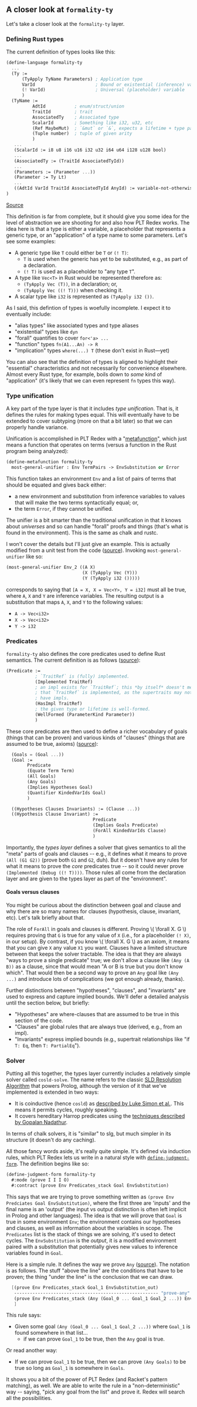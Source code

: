 ## A closer look at `formality-ty`

Let's take a closer look at the `formality-ty` layer.

### Defining Rust types

The current definition of types looks like this:

```scheme
(define-language formality-ty
  ...
  (Ty :=
      (TyApply TyName Parameters) ; Application type
      VarId                       ; Bound or existential (inference) variable
      (! VarId)                   ; Universal (placeholder) variable
      )
  (TyName :=
          AdtId           ; enum/struct/union
          TraitId         ; trait
          AssociatedTy    ; Associated type
          ScalarId        ; Something like i32, u32, etc
          (Ref MaybeMut)  ; `&mut` or `&`, expects a lifetime + type parameter
          (Tuple number)  ; tuple of given arity
          )
   ...
   (ScalarId := i8 u8 i16 u16 i32 u32 i64 u64 i128 u128 bool)
   ...
   (AssociatedTy := (TraitId AssociatedTyId))
   ...
   (Parameters := (Parameter ...))
   (Parameter := Ty Lt)
   ...
   ((AdtId VarId TraitId AssociatedTyId AnyId) := variable-not-otherwise-mentioned)
)
```
<span class="caption">[Source](https://github.com/nikomatsakis/a-mir-formality/blob/47eceea34b5f56a55d781acc73dca86c996b15c5/src/ty/grammar.rkt#L25-L37)</span>

This definition is far from complete,
but it should give you some idea for the level of abstraction we are shooting for
and also how PLT Redex works.
The idea here is that a type is either a variable,
a placeholder that represents a generic type,
or an "application" of a type name to some parameters.
Let's see some examples:

* A generic type like `T` could either be `T` or `(! T)`:
    * `T` is used when the generic has yet to be substituted, e.g., as part of a declaration.
    * `(! T)` is used as a placeholder to "any type `T`".
* A type like `Vec<T>` in Rust would be represented therefore as:
    * `(TyApply Vec (T))`, in a declaration; or,
    * `(TyApply Vec ((! T)))` when checking it.
* A scalar type like `i32` is represented as `(TyApply i32 ())`.

As I said, this defintion of types is woefully incomplete. I expect it to eventually include:

* "alias types" like associated types and type aliases
* "existential" types like `dyn`
* "forall" quantifies to cover `for<'a> ...`
* "function" types `fn(A1...An) -> R`
* "implication" types `where(...) T` (these don't exist in Rust—yet)

You can also see that the definition of types is aligned to highlight their "essential" characteristics
and not necessarily for convenience elsewhere.
Almost every Rust type, for example, boils down to *some* kind of "application"
(it's likely that we can even represent `fn` types this way).

### Type unification

A key part of the type layer is that it includes *type unification*.
That is, it defines the rules for making types equal.
This will eventually have to be extended to cover subtyping (more on that a bit later)
so that we can properly handle variance.

Unification is accomplished in PLT Redex with a "[metafunction][]",
which just means a function that operates on terms
(versus a function in the Rust program being analyzed):

```scheme
(define-metafunction formality-ty
  most-general-unifier : Env TermPairs -> EnvSubstitution or Error
```

This function takes an environment `Env` and a list of pairs of terms that should be equated and gives back either:

* a new environment and substitution from inference variables to values that will make the two terms syntactically equal; or,
* the term `Error`, if they cannot be unified.

The unifier is a bit smarter than the traditional unification
in that it knows about *universes* and so can handle "forall" proofs and things
(that's what is found in the environment).
This is the same as chalk and rustc.

I won't cover the details but I'll just give an example.
This is actually modified from a unit test from the code
([source](https://github.com/nikomatsakis/a-mir-formality/blob/47eceea34b5f56a55d781acc73dca86c996b15c5/src/ty/unify.rkt#L254-L269)).
Invoking `most-general-unifier` like so:

```scheme
(most-general-unifier Env_2 ((A X)
                             (X (TyApply Vec (Y)))
                             (Y (TyApply i32 ()))))
```

<!-- maybe: `A == X`,  `X == Vec<Y>`, and `Y == i32` -->
corresponds to saying that `[A = X, X = Vec<Y>, Y = i32]` must all be true,
where `A`, `X` and `Y` are inference variables.
The resulting output is a substitution that maps `A`, `X`, and `Y` to the following values:

* `A -> Vec<i32>`
* `X -> Vec<i32>`
* `Y -> i32`

### Predicates

`formality-ty` also defines the core predicates used to define Rust semantics.
The current definition is as follows ([source](https://github.com/nikomatsakis/a-mir-formality/blob/47eceea34b5f56a55d781acc73dca86c996b15c5/src/ty/grammar.rkt#L121-L130)):

```scheme
(Predicate :=
           ; `TraitRef` is (fully) implemented.
           (Implemented TraitRef)
           ; an impl exists for `TraitRef`; this *by itself* doesn't mean
           ; that `TraitRef` is implemented, as the supertraits may not
           ; have impls.
           (HasImpl TraitRef)
           ; the given type or lifetime is well-formed.
           (WellFormed (ParameterKind Parameter))
           )
```

These core predicates are then used to define a richer vocabulary of goals (things that can be proven)
and various kinds of "clauses" (things that are assumed to be true, axioms)
([source](https://github.com/nikomatsakis/a-mir-formality/blob/47eceea34b5f56a55d781acc73dca86c996b15c5/src/ty/grammar.rkt#L136-L143)):

```scheme
  (Goals = (Goal ...))
  (Goal :=
        Predicate
        (Equate Term Term)
        (All Goals)
        (Any Goals)
        (Implies Hypotheses Goal)
        (Quantifier KindedVarIds Goal)
        )

  ((Hypotheses Clauses Invariants) := (Clause ...))
  ((Hypothesis Clause Invariant) :=
                                 Predicate
                                 (Implies Goals Predicate)
                                 (ForAll KindedVarIds Clause)
                                 )
```

Importantly, the *types layer* defines a solver that gives semantics to all the "meta" parts of goals and clauses -- e.g., it defines what it means to prove `(All (G1 G2))` (prove both `G1` and `G2`, duh). But it doesn't have any rules for what it means to prove the *core* predicates true -- so it could never prove `(Implemented (Debug ((! T))))`. Those rules all come from the declaration layer and are given to the types layer as part of the "environment".

#### Goals versus clauses

You might be curious about the distinction between goal and clause
and why there are so many names for clauses (hypothesis, clause, invariant, etc).
Let's talk briefly about that.

The role of `ForAll` in goals and clauses is different.
Proving \\( \forall X. G \\) requires proving that `G` is true for any value of `X`
(i.e., for a placeholder `(! X)`, in our setup).
By contrast, if you know \\( \forall X. G \\) as an axiom,
it means that you can give `X` any value `X1` you want.
Clauses have a limited structure between that keeps the solver tractable.
The idea is that they are always "ways to prove a single predicate" true;
we don't allow a clause like `(Any (A B))` as a clause,
since that would mean "A or B is true but you don't know which".
That would then be a second way to prove an `Any` goal like `(Any ...)`
and introduce lots of complications (we got enough already, thanks).

Further distinctions between "hypotheses", "clauses", and "invariants"
are used to express and capture implied bounds.
We'll defer a detailed analysis until the section below, but briefly:
* "Hypotheses" are where-clauses that are assumed to be true in this section of the code.
* "Clauses" are global rules that are always true (derived, e.g., from an impl).
* "Invariants" express implied bounds (e.g., supertrait relationships like "if `T: Eq`, then `T: PartialEq`").

### Solver

Putting all this together, the types layer currently includes a relatively simple solver called `cosld-solve`.
The name refers to the classic [SLD Resolution Algorithm][] that powers Prolog,
although the version of it that we've implemented is extended in two ways:

* It is coinductive (hence `cosld`) as [described by Luke Simon et al.](https://citeseerx.ist.psu.edu/viewdoc/download?doi=10.1.1.102.9618&rep=rep1&type=pdf).
  This means it permits cycles, roughly speaking.
* It covers hereditary Harrop predicates using the [techniques described by Gopalan Nadathur](https://citeseerx.ist.psu.edu/viewdoc/download?doi=10.1.1.107.2510&rep=rep1&type=pdf).

In terms of chalk solvers, it is "similar" to slg, but much simpler in its structure (it doesn't do any caching).

All those fancy words aside, it's really quite simple.
It's defined via induction rules, which PLT Redex lets us write in a natural style with [`define-judgment-form`](https://docs.racket-lang.org/redex/reference.html#%28form._%28%28lib._redex%2Freduction-semantics..rkt%29._define-judgment-form%29%29).
The definition begins like so:

```scheme
(define-judgment-form formality-ty
  #:mode (prove I I I O)
  #:contract (prove Env Predicates_stack Goal EnvSubstitution)
```

This says that we are trying to prove something written as `(prove Env Predciates Goal EnvSubstitution)`,
where the first three are 'inputs' and the final name is an 'output'
(the input vs output distinction is often left implicit in Prolog and other languages).
The idea is that we will prove that `Goal` is true in some environment `Env`;
the environment contains our hypotheses and clauses, as well as information about the variables in scope.
The `Predicates` list is the stack of things we are solving, it's used to detect cycles.
The `EnvSubstitution` is the *output*, it is a modified environment
paired with a substitution that potentially gives new values to inference variables found in `Goal`.

Here is a simple rule.
It defines the way we prove `Any` ([source](https://github.com/nikomatsakis/a-mir-formality/blob/main/src/ty/cosld-solve/prove.rkt#L62-L65)).
The notation is as follows.
The stuff "above the line" are the conditions that have to be proven;
the thing "under the line" is the conclusion that we can draw.

```scheme
  [(prove Env Predicates_stack Goal_1 EnvSubstitution_out)
   ------------------------------------------------------- "prove-any"
   (prove Env Predicates_stack (Any (Goal_0 ... Goal_1 Goal_2 ...)) EnvSubstitution_out)
   ]
```

This rule says:

* Given some goal `(Any (Goal_0 ... Goal_1 Goal_2 ...))` where `Goal_1` is found somewhere in that list...
    * if we can prove `Goal_1` to be true, then the `Any` goal is true.

Or read another way:

* If we can prove `Goal_1` to be true, then we can prove `(Any Goals)` to be true so long as `Goal_1` is somewhere in `Goals`.

It shows you a bit of the power of PLT Redex (and Racket's pattern matching), as well. We are able to write the rule in a "non-deterministic" way -- saying, "pick any goal from the list" and prove it. Redex will search all the possibilities.

[metafunction]: https://docs.racket-lang.org/redex/reference.html#%28form._%28%28lib._redex%2Freduction-semantics..rkt%29._define-metafunction%29%29
[SLD Resolution Algorithm]: https://en.wikipedia.org/wiki/SLD_resolution
